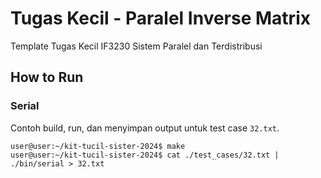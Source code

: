 # Tugas Kecil - Paralel Inverse Matrix

Template Tugas Kecil IF3230 Sistem Paralel dan Terdistribusi

## How to Run

### Serial

Contoh build, run, dan menyimpan output untuk test case `32.txt`.

```console
user@user:~/kit-tucil-sister-2024$ make
user@user:~/kit-tucil-sister-2024$ cat ./test_cases/32.txt | ./bin/serial > 32.txt
```

